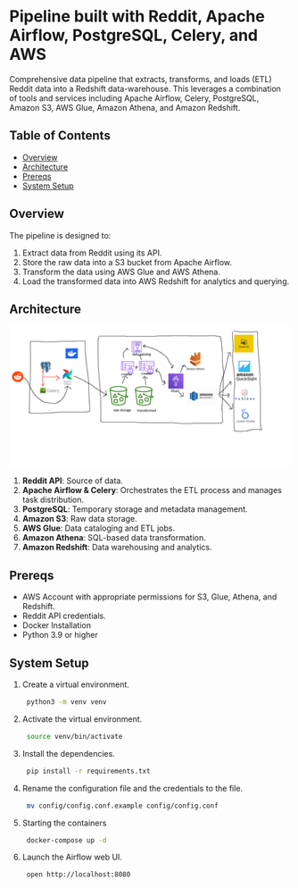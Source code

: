 # Pipeline built with Reddit, Apache Airflow, PostgreSQL, Celery, and AWS

Comprehensive data pipeline that extracts, transforms, and loads (ETL) Reddit data into a Redshift data-warehouse. This leverages a combination of tools and services including Apache Airflow, Celery, PostgreSQL, Amazon S3, AWS Glue, Amazon Athena, and Amazon Redshift.

## Table of Contents

- [Overview](#overview)
- [Architecture](#architecture)
- [Prereqs](#prereqs)
- [System Setup](#system-setup)

## Overview

The pipeline is designed to:

1. Extract data from Reddit using its API.
2. Store the raw data into a S3 bucket from Apache Airflow.
3. Transform the data using AWS Glue and AWS Athena.
4. Load the transformed data into AWS Redshift for analytics and querying.

## Architecture
![RedditDataEngineering.png](assets%2FRedditDataEngineering.png)
1. **Reddit API**: Source of data.
2. **Apache Airflow & Celery**: Orchestrates the ETL process and manages task distribution.
3. **PostgreSQL**: Temporary storage and metadata management.
4. **Amazon S3**: Raw data storage.
5. **AWS Glue**: Data cataloging and ETL jobs.
6. **Amazon Athena**: SQL-based data transformation.
7. **Amazon Redshift**: Data warehousing and analytics.

## Prereqs
- AWS Account with appropriate permissions for S3, Glue, Athena, and Redshift.
- Reddit API credentials.
- Docker Installation
- Python 3.9 or higher

## System Setup

1. Create a virtual environment.
   ```bash
    python3 -m venv venv
   ```
2. Activate the virtual environment.
   ```bash
    source venv/bin/activate
   ```
3. Install the dependencies.
   ```bash
    pip install -r requirements.txt
   ```
4. Rename the configuration file and the credentials to the file.
   ```bash
    mv config/config.conf.example config/config.conf
   ```
5. Starting the containers
   ```bash
    docker-compose up -d
   ```
6. Launch the Airflow web UI.
   ```bash
    open http://localhost:8080
   ```
